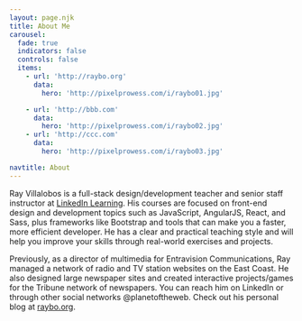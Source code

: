 ```yaml
---
layout: page.njk
title: About Me
carousel:
  fade: true
  indicators: false
  controls: false
  items:
    - url: 'http://raybo.org'
      data:
        hero: 'http://pixelprowess.com/i/raybo01.jpg'

    - url: 'http://bbb.com'
      data:
        hero: 'http://pixelprowess.com/i/raybo02.jpg'
    - url: 'http://ccc.com'
      data:
        hero: 'http://pixelprowess.com/i/raybo03.jpg'

navtitle: About
---
```


Ray Villalobos is a full-stack design/development teacher and senior staff instructor at <a href="https://www.linkedin.com/learning/instructors/ray-villalobos">LinkedIn Learning</a>. His courses are focused on front-end design and development topics such as JavaScript, AngularJS, React, and Sass, plus frameworks like Bootstrap and tools that can make you a faster, more efficient developer. He has a clear and practical teaching style and will help you improve your skills through real-world exercises and projects.

Previously, as a director of multimedia for Entravision Communications, Ray managed a network of radio and TV station websites on the East Coast. He also designed large newspaper sites and created interactive projects/games for the Tribune network of newspapers. You can reach him on LinkedIn or through other social networks @planetoftheweb. Check out his personal blog at [raybo.org](http://raybo.org).
